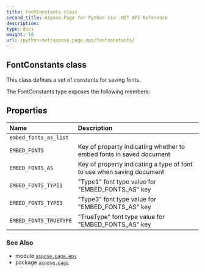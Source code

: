 ```yaml
---
title: FontConstants class
second_title: Aspose.Page for Python via .NET API Reference
description: 
type: docs
weight: 10
url: /python-net/aspose.page.eps/fontconstants/
---
```


## FontConstants class

This class defines a set of constants for saving fonts.



The FontConstants type exposes the following members:
## Properties
| Name | Description |
| :- | :- |
| `embed_fonts_as_list` |    |
| `EMBED_FONTS` | Key of property indicating whether to embed fonts in saved document |
| `EMBED_FONTS_AS` | Key of property indicating a type of font  to use when saving document |
| `EMBED_FONTS_TYPE1` | "Type1" font type value for "EMBED_FONTS_AS" key |
| `EMBED_FONTS_TYPE3` | "Type3" font type value for "EMBED_FONTS_AS" key |
| `EMBED_FONTS_TRUETYPE` | "TrueType" font type value for "EMBED_FONTS_AS" key |

### See Also

* module [`aspose.page.eps`](/page/python-net/aspose.page.eps/)
* package [`aspose.page`](/page/python-net/)

